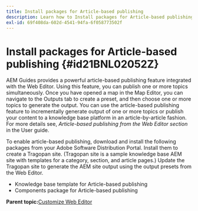 ```yaml
---
title: Install packages for Article-based publishing
description: Learn how to Install packages for Article-based publishing
exl-id: 69f408da-602d-4541-94fa-6f058773502f
---
```

# Install packages for Article-based publishing {#id21BNL02052Z}

AEM Guides provides a powerful article-based publishing feature integrated with the Web Editor. Using this feature, you can publish one or more topics simultaneously. Once you have opened a map in the Map Editor, you can navigate to the Outputs tab to create a preset, and then choose one or more topics to generate the output. You can use the article-based publishing feature to incrementally generate output of one or more topics or publish your content to a knowledge base platform in an article-by-article fashion. For more details see, *Article-based publishing from the Web Editor section* in the User guide.

To enable article-based publishing, download and install the following packages from your Adobe Software Distribution Portal. Install them to create a Tragopan site. \(Tragopan site is a sample knowledge base AEM site with templates for a category, section, and article pages.\) Update the Tragopan site to generate the AEM site output using the output presets from the Web Editor.

-   Knowledge base template for Article-based publishing
-   Components package for Article-based publishing

**Parent topic:**[Customize Web Editor](conf-web-editor.md)
